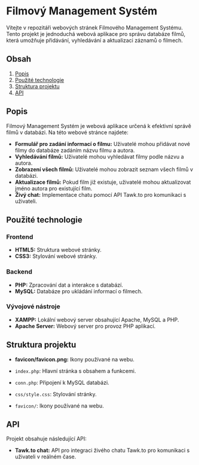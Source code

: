 # Filmový Management Systém

Vítejte v repozitáři webových stránek Filmového Management Systému. Tento projekt je jednoduchá webová aplikace pro správu databáze filmů, která umožňuje přidávání, vyhledávání a aktualizaci záznamů o filmech.

## Obsah

1. [Popis](#popis)
2. [Použité technologie](#použité-technologie)
3. [Struktura projektu](#struktura-projektu)
4. [API](#api)

## Popis

Filmový Management Systém je webová aplikace určená k efektivní správě filmů v databázi. Na této webové stránce najdete:

- **Formulář pro zadání informací o filmu:** Uživatelé mohou přidávat nové filmy do databáze zadáním názvu filmu a autora.
- **Vyhledávání filmů:** Uživatelé mohou vyhledávat filmy podle názvu a autora.
- **Zobrazení všech filmů:** Uživatelé mohou zobrazit seznam všech filmů v databázi.
- **Aktualizace filmů:** Pokud film již existuje, uživatelé mohou aktualizovat jméno autora pro existující film.
- **Živý chat:** Implementace chatu pomocí API Tawk.to pro komunikaci s uživateli.

## Použité technologie

### Frontend

- **HTML5:** Struktura webové stránky.
- **CSS3:** Stylování webové stránky.

### Backend

- **PHP:** Zpracování dat a interakce s databází.
- **MySQL:** Databáze pro ukládání informací o filmech.

### Vývojové nástroje

- **XAMPP:** Lokální webový server obsahující Apache, MySQL a PHP.
- **Apache Server:** Webový server pro provoz PHP aplikací.

## Struktura projektu

- **favicon/favicon.png:** Ikony používané na webu.

- `index.php`: Hlavní stránka s obsahem a funkcemi.
- `conn.php`: Připojení k MySQL databázi.
- `css/style.css`: Stylování stránky.
- `favicon/`: Ikony používané na webu.

## API

Projekt obsahuje následující API:

- **Tawk.to chat:** API pro integraci živého chatu Tawk.to pro komunikaci s uživateli v reálném čase.
